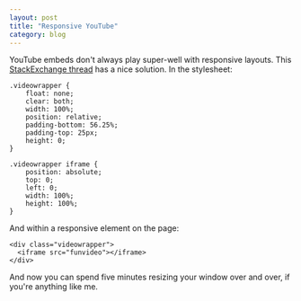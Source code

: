 ```yaml
---
layout: post
title: "Responsive YouTube"
category: blog
---
```

YouTube embeds don't always play super-well with responsive layouts. This [StackExchange thread](http://stackoverflow.com/questions/15844500/shrink-a-youtube-video-to-responsive-width) has a nice solution. In the stylesheet:  

	.videowrapper {
    	float: none;
    	clear: both;
    	width: 100%;
    	position: relative;
    	padding-bottom: 56.25%;
    	padding-top: 25px;
    	height: 0;
	}

	.videowrapper iframe {
    	position: absolute;
    	top: 0;
    	left: 0;
    	width: 100%;
    	height: 100%;
	}

And within a responsive element on the page:  

	<div class="videowrapper">
	  <iframe src="funvideo"></iframe>
	</div>

And now you can spend five minutes resizing your window over and over, if you're anything like me.